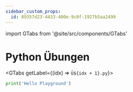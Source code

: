 ```yaml
---
sidebar_custom_props:
  id: 89357d23-4433-400e-9c0f-1927b5aa2499
---
```


import GTabs from '@site/src/components/GTabs'

# Python Übungen

<GTabs getLabel={(idx) => `Ü${idx + 1}.py`}>

```py live_py noCompare persist title=am__uebung__1.py id=763ce1ad-b04a-451c-8d22-e0c487558eab
print('Hello Playground')

```

```py live_py noCompare persist title=am__uebung__2.py id=812a52cd-3d41-42d9-8739-b1a33d9235cb

```

```py live_py noCompare persist title=am__uebung__3.py id=e5a0f56a-5863-4e4e-8812-726d24a2e5a6

```


```py live_py noCompare persist title=am__uebung__4.py id=3e4387c2-aed9-4a01-8884-3d5c59a4b66f

```


```py live_py noCompare persist title=am__uebung__5.py id=74f5e011-7442-4fb6-a8e8-c56e9b3da6a2

```


```py live_py noCompare persist title=am__uebung__6.py id=f86275bd-8574-48c5-897a-40de17fed298

```


```py live_py noCompare persist title=am__uebung__7.py id=551495a5-df97-4fcc-b706-c3ebcf18687c

```


```py live_py noCompare persist title=am__uebung__8.py id=cc1f370f-f01b-4af2-9f01-e4f842ddaa2f

```


```py live_py noCompare persist title=am__uebung__9.py id=ee386bb2-4655-46c7-b805-74b63cf3e531

```


```py live_py noCompare persist title=am__uebung__10.py id=f19f800e-20d0-4650-8181-1ccf3ca0900a

```

</GTabs>

